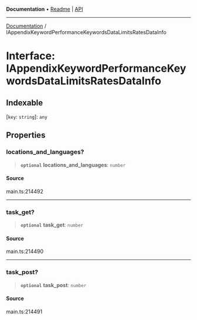 **Documentation** • [Readme](../README.md) \| [API](../globals.md)

***

[Documentation](../README.md) / IAppendixKeywordPerformanceKeywordsDataLimitsRatesDataInfo

# Interface: IAppendixKeywordPerformanceKeywordsDataLimitsRatesDataInfo

## Indexable

 \[`key`: `string`\]: `any`

## Properties

### locations\_and\_languages?

> **`optional`** **locations\_and\_languages**: `number`

#### Source

main.ts:214492

***

### task\_get?

> **`optional`** **task\_get**: `number`

#### Source

main.ts:214490

***

### task\_post?

> **`optional`** **task\_post**: `number`

#### Source

main.ts:214491
